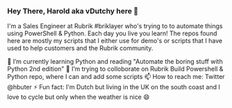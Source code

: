 ### Hey There, Harold aka vDutchy here 👋

I'm a Sales Engineer at Rubrik #briklayer who's trying to to automate things using PowerShell & Python. Each day you live you learn! The repos found here are mostly my scripts that I either use for demo's or scripts that I have used to help customers and the Rubrik community.


🌱 I’m currently learning Python and reading "Automate the boring stuff with Python 2nd edition"
👯 I’m trying to colloborate on Rubrik Build Powershell & Python repo, where I can and add some scripts 
📫 How to reach me: Twitter @hbuter
⚡ Fun fact: I'm Dutch but living in the UK on the south coast and I love to cycle but only when the weather is nice 😄 

<!--
**hbuter-rubrik/hbuter-rubrik** is a ✨ _special_ ✨ repository because its `README.md` (this file) appears on your GitHub profile.

Here are some ideas to get you started:

- 🔭 I’m currently working on ...
- 🌱 I’m currently learning ...
- 👯 I’m looking to collaborate on ...
- 🤔 I’m looking for help with ...
- 💬 Ask me about ...
- 📫 How to reach me: ...
- 😄 Pronouns: ...
- ⚡ Fun fact: ...
-->
